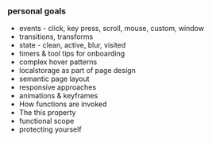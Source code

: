 ### personal goals

- events - click, key press, scroll, mouse, custom, window
- transitions, transforms
- state - clean, active, blur, visited
- timers & tool tips for onboarding
- complex hover patterns
- localstorage as part of page design
- semantic page layout
- responsive approaches
- animations & keyframes
- How functions are invoked
- The this property
- functional scope
- protecting yourself
